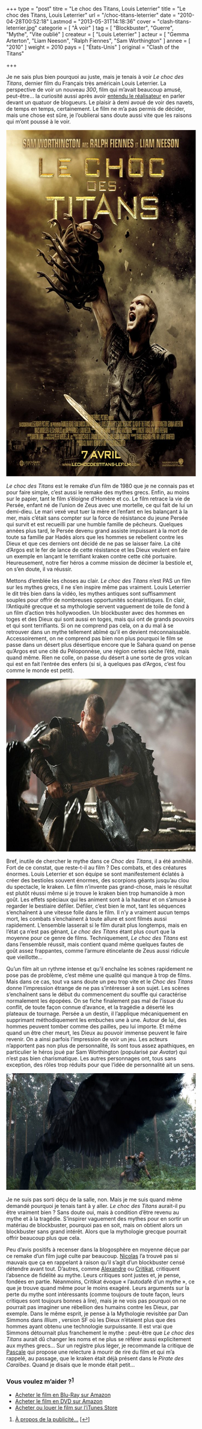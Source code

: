 +++
type = "post"
titre = "Le choc des Titans, Louis Leterrier"
title = "Le choc des Titans, Louis Leterrier"
url = "/choc-titans-leterrier"
date = "2010-04-28T00:52:18"
Lastmod = "2013-05-31T14:18:36"
cover = "clash-titans-leterrier.jpg"
categorie = [ "À voir" ]
tag = [ "Blockbuster", "Guerre", "Mythe", "Vite oublié" ]
createur = [ "Louis Leterrier" ]
acteur = [ "Gemma Arterton", "Liam Neeson", "Ralph Fiennes", "Sam Worthington" ]
annee = [ "2010" ]
weight = 2010
pays = [ "États-Unis" ]
original = "Clash of the Titans"

+++

<p>Je ne sais plus bien pourquoi au juste, mais je tenais à voir <em>Le choc des Titans</em>, dernier film du Français très américain Louis Leterrier. La perspective de voir un nouveau <em>300</em>, film qui m&rsquo;avait beaucoup amusé, peut-être&#8230; la curiosité aussi après avoir <a href="http://www.filmosphere.com/2010/04/interview-louis-leterrier-pour-le-choc-des-titans/">entendu le réalisateur</a> en parler devant un quatuor de blogueurs. Le plaisir à demi avoué de voir des navets, de temps en temps, certainement. Le film ne m&rsquo;a pas permis de décider, mais une chose est sûre, je l&rsquo;oublierai sans doute aussi vite que les raisons qui m&rsquo;ont poussé à le voir.</p>
<div style="text-align: center;"><a href="http://www.allocine.fr/film/fichefilm_gen_cfilm=127950.html" target="_blank"><img class="aligncenter" style="border: 0px initial initial;" src="le-choc-des-titans.jpg" border="0" alt="le-choc-des-titans.jpg" width="690" height="920" /></a></div>
<p><em>Le choc des Titans</em> est le remake d&rsquo;un film de 1980 que je ne connais pas et pour faire simple, c&rsquo;est aussi le remake des mythes grecs. Enfin, au moins sur le papier, tant le film s&rsquo;éloigne d&rsquo;Homère et co. Le film retrace la vie de Persée, enfant né de l&rsquo;union de Zeus avec une mortelle, ce qui fait de lui un demi-dieu. Le mari vexé veut tuer la mère et l&rsquo;enfant en les balançant à la mer, mais c&rsquo;était sans compter sur la force de résistance du jeune Persée qui survit et est recueilli par une humble famille de pêcheurs. Quelques années plus tard, le Persée devenu grand assiste impuissant à la mort de toute sa famille par Hadès alors que les hommes se rebellent contre les Dieux et que ces derniers ont décidé de ne pas se laisser faire. La cité d&rsquo;Argos est le fer de lance de cette résistance et les Dieux veulent en faire un exemple en lançant le terrifiant kraken contre cette cité portuaire. Heureusement, notre fier héros a comme mission de décimer la bestiole et, on s&rsquo;en doute, il va réussir.</p>
<p>Mettons d&rsquo;emblée les choses au clair. <em>Le choc des Titans</em> n&rsquo;est PAS un film sur les mythes grecs, il ne s&rsquo;en inspire même pas vraiment. Louis Leterrier le dit très bien dans la vidéo, les mythes antiques sont suffisamment souples pour offrir de nombreuses opportunités scénaristiques. En clair, l&rsquo;Antiquité grecque et sa mythologie servent vaguement de toile de fond à un film d&rsquo;action très hollywoodien. Un blockbuster avec des hommes en toges et des Dieux qui sont aussi en toges, mais qui ont de grands pouvoirs et qui sont terrifiants. Si on ne comprend pas cela, on a du mal à se retrouver dans un mythe tellement abîmé qu&rsquo;il en devient méconnaissable. Accessoirement, on ne comprend pas bien non plus pourquoi le film se passe dans un désert plus désertique encore que le Sahara quand on pense qu&rsquo;Argos est une cité du Péloponnèse, une région certes sèche l&rsquo;été, mais quand même. Rien ne colle, on passe du désert à une sorte de gros volcan qui est en fait l&rsquo;entrée des enfers (si si, à quelques pas d&rsquo;Argos, c&rsquo;est fou comme le monde est petit).</p>
<div style="text-align: center;"><img class="aligncenter" src="choc-des-titans-worthington.jpg" border="0" alt="choc-des-titans-worthington.jpg" width="690" height="459" /></div>
<p>Bref, inutile de chercher le mythe dans ce <em>Choc des Titans</em>, il a été annihilé. Fort de ce constat, que reste-t-il au film ? Des combats, et des créatures énormes. Louis Leterrier et son équipe se sont manifestement éclatés à créer des bestioles souvent énormes, des scorpions géants jusqu&rsquo;au clou du spectacle, le kraken. Le film n&rsquo;invente pas grand-chose, mais le résultat est plutôt réussi même si je trouve le kraken bien trop humanoïde à mon goût. Les effets spéciaux qui les animent sont à la hauteur et on s&rsquo;amuse à regarder le bestiaire défiler. Défiler, c&rsquo;est bien le mot, tant les séquences s&rsquo;enchaînent à une vitesse folle dans le film. Il n&rsquo;y a vraiment aucun temps mort, les combats s&rsquo;enchainent à toute allure et sont filmés aussi rapidement. L&rsquo;ensemble lasserait si le film durait plus longtemps, mais en l&rsquo;état ça n&rsquo;est pas gênant, <em>Le choc des Titans</em> étant plus court que la moyenne pour ce genre de films. Techniquement, <em>Le choc des Titans</em> est dans l&rsquo;ensemble réussit, mais contient quand même quelques fautes de goût assez frappantes, comme l&rsquo;armure étincelante de Zeus aussi ridicule que vieillotte…</p>
<p>Qu&rsquo;un film ait un rythme intense et qu&rsquo;il enchaîne les scènes rapidement ne pose pas de problème, c&rsquo;est même une qualité qui manque à trop de films. Mais dans ce cas, tout va sans doute un peu trop vite et le <em>Choc des Titans</em> donne l&rsquo;impression étrange de ne pas s&rsquo;intéresser à son sujet. Les scènes s&rsquo;enchaînent sans le début du commencement du souffle qui caractérise normalement les épopées. On se fiche finalement pas mal de l&rsquo;issue du conflit, de toute façon connue d&rsquo;avance, et la tragédie a déserté les plateaux de tournage. Persée a un destin, il l&rsquo;applique mécaniquement en supprimant méthodiquement les embuches une à une. Autour de lui, des hommes peuvent tomber comme des pailles, peu lui importe. Et même quand un être cher meurt, les Dieux au pouvoir immense peuvent le faire revenir. On a ainsi parfois l&rsquo;impression de voir un jeu. Les acteurs n&rsquo;apportent pas non plus de personnalité, ils sont tous assez apathiques, en particulier le héros joué par Sam Worthington (popularisé par <em>Avatar</em>) qui n&rsquo;est pas bien charismatique. Les autres personnages ont, tous sans exception, des rôles trop réduits pour que l&rsquo;idée de personnalité ait un sens.</p>
<div style="text-align: center;"><img class="aligncenter" src="clash-titans-pegasus.jpg" border="0" alt="clash-titans-pegasus.jpg" width="690" height="310" /></div>
<p>Je ne suis pas sorti déçu de la salle, non. Mais je me suis quand même demandé pourquoi je tenais tant à y aller. <em>Le choc des Titans</em> aurait-il pu être vraiment bien ? Sans doute oui, mais à condition d&rsquo;être revenu au mythe et à la tragédie. S&rsquo;inspirer vaguement des mythes pour en sortir un matériau de blockbuster, pourquoi pas en soit, mais on obtient alors un blockbuster sans grand intérêt. Alors que la mythologie grecque pourrait offrir beaucoup plus que cela.</p>
<p>Peu d&rsquo;avis positifs à recenser dans la blogosphère en moyenne déçue par ce remake d&rsquo;un film jugé culte par beaucoup. <a href="http://www.filmosphere.com/2010/04/critique-le-choc-des-titans-clash-of-the-titans-2010/">Nicolas</a> l&rsquo;a trouvé pas si mauvais que ça en rappelant à raison qu&rsquo;il s&rsquo;agit d&rsquo;un blockbuster censé détendre avant tout. D&rsquo;autres, comme <a href="http://www.plan-c.fr/article-le-choc-des-titans-talon-d-achille-48356586.html">Alexandre</a> ou <a href="http://www.critikat.com/Le-Choc-des-Titans.html">Critikat</a>, critiquent l&rsquo;absence de fidélité au mythe. Leurs critiques sont justes et, je pense, fondées en partie. Néanmoins, Critikat évoque &laquo;&nbsp;l&rsquo;autodafé d&rsquo;un mythe&nbsp;&raquo;, ce que je trouve quand même pour le moins exagéré. Leurs arguments sur la perte du mythe sont intéressants (comme toujours de toute façon, leurs critiques sont toujours bonnes à lire), mais je ne vois pas pourquoi on ne pourrait pas imaginer une rébellion des humains contre les Dieux, par exemple. Dans le même esprit, je pense à la Mythologie revisitée par Dan Simmons dans <em>Illium</em> , version SF où les Dieux n&rsquo;étaient plus que des hommes ayant obtenu une technologie surpuissante. Il est vrai que Simmons détournait plus franchement le mythe : peut-être que <em>Le choc des Titans</em> aurait dû changer les noms et ne plus se référer aussi explicitement aux mythes grecs… Sur un registre plus léger, je recommande la critique de <a href="http://www.surlarouteducinema.com/archive/2010/04/12/le-choc-des-titans-de-francois-leterrier.html">Pascale</a> qui propose une relecture à mourir de rire du film et qui m&rsquo;a rappelé, au passage, que le kraken était déjà présent dans le <em>Pirate des Caraïbes</em>. Quand je disais que le monde était petit…</p>
<div class="amazon">
<h3>Vous voulez m&rsquo;aider ?<sup><a href="#footnote_0_3243" id="identifier_0_3243" class="footnote-link footnote-identifier-link" title="&Agrave; propos de la publicit&eacute;&hellip;">1</a></sup></h3>
<ul>
<li><a href="http://www.amazon.fr/gp/product/B003FSSMW2/ref=as_li_ss_tl?ie=UTF8&tag=leblogdenic07-21&linkCode=as2&camp=1642&creative=19458&creativeASIN=B003FSSMW2">Acheter le film en Blu-Ray sur Amazon</a></li>
<li><a href="http://www.amazon.fr/gp/product/B003FSSMWC/ref=as_li_ss_tl?ie=UTF8&tag=leblogdenic07-21&linkCode=as2&camp=1642&creative=19458&creativeASIN=B003FSSMWC">Acheter le film en DVD sur Amazon</a></li>
<li><a href="https://itunes.apple.com/fr/movie/le-choc-des-titans/id382166173">Acheter ou louer le film sur l&rsquo;iTunes Store</a></li>
</ul>
</div>
<ol class="footnotes"><li id="footnote_0_3243" class="footnote"><a href="http://voiretmanger.fr/soutien/">À propos de la publicité…</a> [<a href="#identifier_0_3243" class="footnote-link footnote-back-link">&#8617;</a>]</li></ol>
